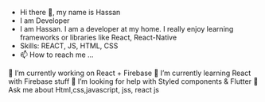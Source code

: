 - Hi there 👋, my name is Hassan
- I am Developer
- I am Hassan. I am a developer at my home. I really enjoy learning frameworks or libraries like React, React-Native
- Skills: REACT, JS, HTML, CSS
- 📫 How to reach me ...

 🔭 I’m currently working on React + Firebase
 🌱 I’m currently learning React with Firebase stuff
 🤔 I’m looking for help with Styled components & Flutter
 💬 Ask me about Html,css,javascript, jss, react js
